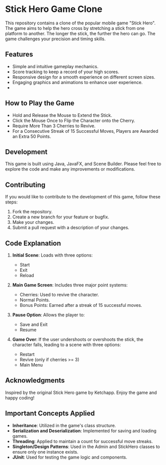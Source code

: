# Stick Hero Game Clone

This repository contains a clone of the popular mobile game "Stick Hero". The game aims to help the hero cross by stretching a stick from one platform to another. The longer the stick, the further the hero can go. The game challenges your precision and timing skills.

## Features

- Simple and intuitive gameplay mechanics.
- Score tracking to keep a record of your high scores.
- Responsive design for a smooth experience on different screen sizes.
- Engaging graphics and animations to enhance user experience.
- 
## How to Play the Game

- Hold and Release the Mouse to Extend the Stick.
- Click the Mouse Once to Flip the Character onto the Cherry.
- Require More Than 3 Cherries to Revive.
- For a Consecutive Streak of 15 Successful Moves, Players are Awarded an Extra 50 Points.

## Development

This game is built using Java, JavaFX, and Scene Builder. Please feel free to explore the code and make any improvements or modifications.

## Contributing

If you would like to contribute to the development of this game, follow these steps:

1. Fork the repository.
2. Create a new branch for your feature or bugfix.
3. Make your changes.
4. Submit a pull request with a description of your changes.

## Code Explanation

1. **Initial Scene**: Loads with three options:
   - Start
   - Exit
   - Reload

2. **Main Game Screen**: Includes three major point systems:
   - Cherries: Used to revive the character.
   - Normal Points.
   - Bonus Points: Earned after a streak of 15 successful moves.

3. **Pause Option**: Allows the player to:
   - Save and Exit
   - Resume

4. **Game Over**: If the user undershoots or overshoots the stick, the character falls, leading to a scene with three options:
   - Restart
   - Revive (only if cherries >= 3)
   - Main Menu

## Acknowledgments

Inspired by the original Stick Hero game by Ketchapp. Enjoy the game and happy coding!

## Important Concepts Applied

- **Inheritance**: Utilized in the game's class structure.
- **Serialization and Deserialization**: Implemented for saving and loading games.
- **Threading**: Applied to maintain a count for successful move streaks.
- **Singleton/Design Patterns**: Used in the Admin and StickHero classes to ensure only one instance exists.
- **JUnit**: Used for testing the game logic and components.
